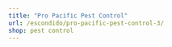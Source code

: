 ```yaml
---
title: "Pro Pacific Pest Control"
url: /escondido/pro-pacific-pest-control-3/
shop: pest control
---
```

